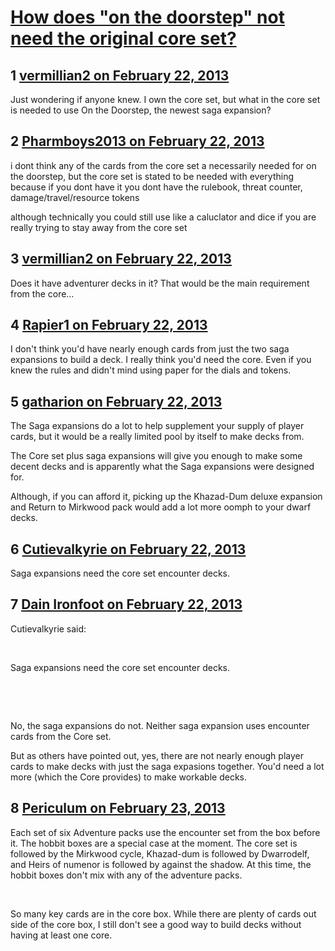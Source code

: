 # [How does &quot;on the doorstep&quot; not need the original core set?](https://community.fantasyflightgames.com/topic/79698-how-does-on-the-doorstep-not-need-the-original-core-set/)

## 1 [vermillian2 on February 22, 2013](https://community.fantasyflightgames.com/topic/79698-how-does-on-the-doorstep-not-need-the-original-core-set/?do=findComment&comment=766110)

Just wondering if anyone knew. I own the core set, but what in the core set is needed to use On the Doorstep, the newest saga expansion?

## 2 [Pharmboys2013 on February 22, 2013](https://community.fantasyflightgames.com/topic/79698-how-does-on-the-doorstep-not-need-the-original-core-set/?do=findComment&comment=766121)

i dont think any of the cards from the core set a necessarily needed for on the doorstep, but the core set is stated to be needed with everything because if you dont have it you dont have the rulebook, threat counter, damage/travel/resource tokens

although technically you could still use like a caluclator and dice if you are really trying to stay away from the core set

## 3 [vermillian2 on February 22, 2013](https://community.fantasyflightgames.com/topic/79698-how-does-on-the-doorstep-not-need-the-original-core-set/?do=findComment&comment=766190)

Does it have adventurer decks in it? That would be the main requirement from the core…

## 4 [Rapier1 on February 22, 2013](https://community.fantasyflightgames.com/topic/79698-how-does-on-the-doorstep-not-need-the-original-core-set/?do=findComment&comment=766193)

I don't think you'd have nearly enough cards from just the two saga expansions to build a deck. I really think you'd need the core. Even if you knew the rules and didn't mind using paper for the dials and tokens.

## 5 [gatharion on February 22, 2013](https://community.fantasyflightgames.com/topic/79698-how-does-on-the-doorstep-not-need-the-original-core-set/?do=findComment&comment=766198)

The Saga expansions do a lot to help supplement your supply of player cards, but it would be a really limited pool by itself to make decks from.

The Core set plus saga expansions will give you enough to make some decent decks and is apparently what the Saga expansions were designed for.

Although, if you can afford it, picking up the Khazad-Dum deluxe expansion and Return to Mirkwood pack would add a lot more oomph to your dwarf decks.

## 6 [Cutievalkyrie on February 22, 2013](https://community.fantasyflightgames.com/topic/79698-how-does-on-the-doorstep-not-need-the-original-core-set/?do=findComment&comment=766237)

Saga expansions need the core set encounter decks.

## 7 [Dain Ironfoot on February 22, 2013](https://community.fantasyflightgames.com/topic/79698-how-does-on-the-doorstep-not-need-the-original-core-set/?do=findComment&comment=766249)

Cutievalkyrie said:

 

Saga expansions need the core set encounter decks.

 

 

No, the saga expansions do not. Neither saga expansion uses encounter cards from the Core set.

But as others have pointed out, yes, there are not nearly enough player cards to make decks with just the saga expasions together. You'd need a lot more (which the Core provides) to make workable decks.

## 8 [Periculum on February 23, 2013](https://community.fantasyflightgames.com/topic/79698-how-does-on-the-doorstep-not-need-the-original-core-set/?do=findComment&comment=766401)

Each set of six Adventure packs use the encounter set from the box before it. The hobbit boxes are a special case at the moment. The core set is followed by the Mirkwood cycle, Khazad-dum is followed by Dwarrodelf, and Heirs of numenor is followed by against the shadow. At this time, the hobbit boxes don't mix with any of the adventure packs.

 

So many key cards are in the core box. While there are plenty of cards out side of the core box, I still don't see a good way to build decks without having at least one core.

